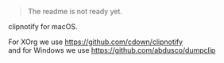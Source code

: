 > The readme is not ready yet.

clipnotify for macOS.

For XOrg we use https://github.com/cdown/clipnotify  
and for Windows we use https://github.com/abdusco/dumpclip
